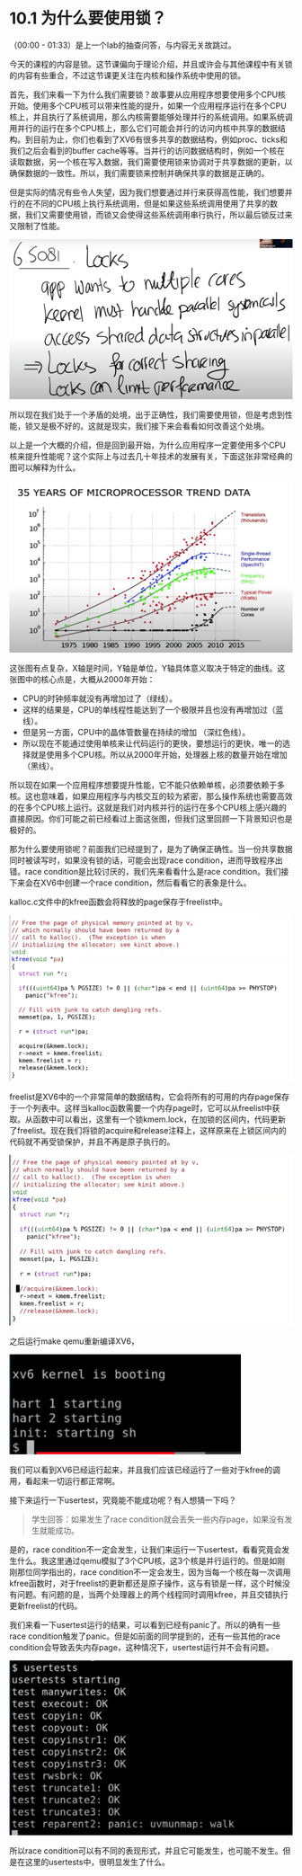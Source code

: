 # 10.1 为什么要使用锁？

（00:00 - 01:33）是上一个lab的抽查问答，与内容无关故跳过。

今天的课程的内容是锁。这节课偏向于理论介绍，并且或许会与其他课程中有关锁的内容有些重合，不过这节课更关注在内核和操作系统中使用的锁。

首先，我们来看一下为什么我们需要锁？故事要从应用程序想要使用多个CPU核开始。使用多个CPU核可以带来性能的提升，如果一个应用程序运行在多个CPU核上，并且执行了系统调用，那么内核需要能够处理并行的系统调用。如果系统调用并行的运行在多个CPU核上，那么它们可能会并行的访问内核中共享的数据结构。到目前为止，你们也看到了XV6有很多共享的数据结构，例如proc、ticks和我们之后会看到的buffer cache等等。当并行的访问数据结构时，例如一个核在读取数据，另一个核在写入数据，我们需要使用锁来协调对于共享数据的更新，以确保数据的一致性。所以，我们需要锁来控制并确保共享的数据是正确的。

但是实际的情况有些令人失望，因为我们想要通过并行来获得高性能，我们想要并行的在不同的CPU核上执行系统调用，但是如果这些系统调用使用了共享的数据，我们又需要使用锁，而锁又会使得这些系统调用串行执行，所以最后锁反过来又限制了性能。

![](../.gitbook/assets/image%20%28463%29.png)

所以现在我们处于一个矛盾的处境，出于正确性，我们需要使用锁，但是考虑到性能，锁又是极不好的。这就是现实，我们接下来会看看如何改善这个处境。

以上是一个大概的介绍，但是回到最开始，为什么应用程序一定要使用多个CPU核来提升性能呢？这个实际上与过去几十年技术的发展有关，下面这张非常经典的图可以解释为什么。

![](../.gitbook/assets/image%20%28460%29.png)

这张图有点复杂，X轴是时间，Y轴是单位，Y轴具体意义取决于特定的曲线。这张图中的核心点是，大概从2000年开始：

* CPU的时钟频率就没有再增加过了（绿线）。
* 这样的结果是，CPU的单线程性能达到了一个极限并且也没有再增加过（蓝线）。
* 但是另一方面，CPU中的晶体管数量在持续的增加 （深红色线）。
* 所以现在不能通过使用单核来让代码运行的更快，要想运行的更快，唯一的选择就是使用多个CPU核。所以从2000年开始，处理器上核的数量开始在增加（黑线）。

所以现在如果一个应用程序想要提升性能，它不能只依赖单核，必须要依赖于多核。这也意味着，如果应用程序与内核交互的较为紧密，那么操作系统也需要高效的在多个CPU核上运行。这就是我们对内核并行的运行在多个CPU核上感兴趣的直接原因。你们可能之前已经看过上面这张图，但我们这里回顾一下背景知识也是极好的。

那为什么要使用锁呢？前面我们已经提到了，是为了确保正确性。当一份共享数据同时被读写时，如果没有锁的话，可能会出现race condition，进而导致程序出错。race condition是比较讨厌的，我们先来看看什么是race condition。我们接下来会在XV6中创建一个race condition，然后看看它的表象是什么。

kalloc.c文件中的kfree函数会将释放的page保存于freelist中。

![](../.gitbook/assets/image%20%28535%29.png)

freelist是XV6中的一个非常简单的数据结构，它会将所有的可用的内存page保存于一个列表中。这样当kalloc函数需要一个内存page时，它可以从freelist中获取。从函数中可以看出，这里有一个锁kmem.lock，在加锁的区间内，代码更新了freelist。现在我们将锁的acquire和release注释上，这样原来在上锁区间内的代码就不再受锁保护，并且不再是原子执行的。

![](../.gitbook/assets/image%20%28522%29.png)

之后运行make qemu重新编译XV6，

![](../.gitbook/assets/image%20%28495%29.png)

我们可以看到XV6已经运行起来，并且我们应该已经运行了一些对于kfree的调用，看起来一切运行都正常啊。

接下来运行一下usertest，究竟能不能成功呢？有人想猜一下吗？

> 学生回答：如果发生了race condition就会丢失一些内存page，如果没有发生就能成功。

是的，race condition不一定会发生，让我们来运行一下usertest，看看究竟会发生什么。我这里通过qemu模拟了3个CPU核，这3个核是并行运行的。但是如刚刚那位同学指出的，race condition不一定会发生，因为当每一个核在每一次调用kfree函数时，对于freelist的更新都还是原子操作，这与有锁是一样，这个时候没有问题。有问题的是，当两个处理器上的两个线程同时调用kfree，并且交错执行更新freelist的代码。

我们来看一下usertest运行的结果，可以看到已经有panic了。所以的确有一些race condition触发了panic。但是如前面的同学提到的，还有一些其他的race condition会导致丢失内存page，这种情况下，usertest运行并不会有问题。

![](../.gitbook/assets/image%20%28541%29.png)

所以race condition可以有不同的表现形式，并且它可能发生，也可能不发生。但是在这里的usertests中，很明显发生了什么。

